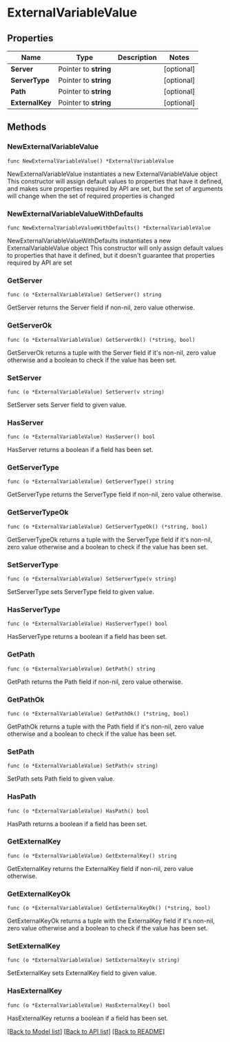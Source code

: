 # ExternalVariableValue

## Properties

Name | Type | Description | Notes
------------ | ------------- | ------------- | -------------
**Server** | Pointer to **string** |  | [optional] 
**ServerType** | Pointer to **string** |  | [optional] 
**Path** | Pointer to **string** |  | [optional] 
**ExternalKey** | Pointer to **string** |  | [optional] 

## Methods

### NewExternalVariableValue

`func NewExternalVariableValue() *ExternalVariableValue`

NewExternalVariableValue instantiates a new ExternalVariableValue object
This constructor will assign default values to properties that have it defined,
and makes sure properties required by API are set, but the set of arguments
will change when the set of required properties is changed

### NewExternalVariableValueWithDefaults

`func NewExternalVariableValueWithDefaults() *ExternalVariableValue`

NewExternalVariableValueWithDefaults instantiates a new ExternalVariableValue object
This constructor will only assign default values to properties that have it defined,
but it doesn't guarantee that properties required by API are set

### GetServer

`func (o *ExternalVariableValue) GetServer() string`

GetServer returns the Server field if non-nil, zero value otherwise.

### GetServerOk

`func (o *ExternalVariableValue) GetServerOk() (*string, bool)`

GetServerOk returns a tuple with the Server field if it's non-nil, zero value otherwise
and a boolean to check if the value has been set.

### SetServer

`func (o *ExternalVariableValue) SetServer(v string)`

SetServer sets Server field to given value.

### HasServer

`func (o *ExternalVariableValue) HasServer() bool`

HasServer returns a boolean if a field has been set.

### GetServerType

`func (o *ExternalVariableValue) GetServerType() string`

GetServerType returns the ServerType field if non-nil, zero value otherwise.

### GetServerTypeOk

`func (o *ExternalVariableValue) GetServerTypeOk() (*string, bool)`

GetServerTypeOk returns a tuple with the ServerType field if it's non-nil, zero value otherwise
and a boolean to check if the value has been set.

### SetServerType

`func (o *ExternalVariableValue) SetServerType(v string)`

SetServerType sets ServerType field to given value.

### HasServerType

`func (o *ExternalVariableValue) HasServerType() bool`

HasServerType returns a boolean if a field has been set.

### GetPath

`func (o *ExternalVariableValue) GetPath() string`

GetPath returns the Path field if non-nil, zero value otherwise.

### GetPathOk

`func (o *ExternalVariableValue) GetPathOk() (*string, bool)`

GetPathOk returns a tuple with the Path field if it's non-nil, zero value otherwise
and a boolean to check if the value has been set.

### SetPath

`func (o *ExternalVariableValue) SetPath(v string)`

SetPath sets Path field to given value.

### HasPath

`func (o *ExternalVariableValue) HasPath() bool`

HasPath returns a boolean if a field has been set.

### GetExternalKey

`func (o *ExternalVariableValue) GetExternalKey() string`

GetExternalKey returns the ExternalKey field if non-nil, zero value otherwise.

### GetExternalKeyOk

`func (o *ExternalVariableValue) GetExternalKeyOk() (*string, bool)`

GetExternalKeyOk returns a tuple with the ExternalKey field if it's non-nil, zero value otherwise
and a boolean to check if the value has been set.

### SetExternalKey

`func (o *ExternalVariableValue) SetExternalKey(v string)`

SetExternalKey sets ExternalKey field to given value.

### HasExternalKey

`func (o *ExternalVariableValue) HasExternalKey() bool`

HasExternalKey returns a boolean if a field has been set.


[[Back to Model list]](../README.md#documentation-for-models) [[Back to API list]](../README.md#documentation-for-api-endpoints) [[Back to README]](../README.md)


